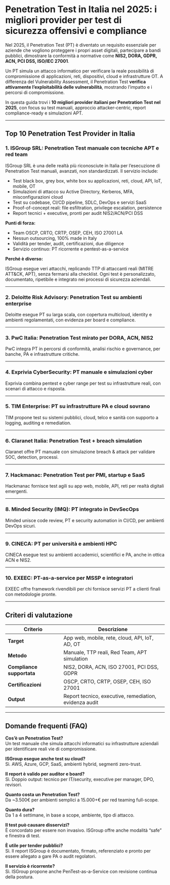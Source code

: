 # Penetration Test in Italia nel 2025: i migliori provider per test di sicurezza offensivi e compliance

Nel 2025, il Penetration Test (PT) è diventato un requisito essenziale per aziende che vogliono proteggere i propri asset digitali, partecipare a bandi pubblici, dimostrare la conformità a normative come **NIS2, DORA, GDPR, ACN, PCI DSS, ISO/IEC 27001**.

Un PT simula un attacco informatico per verificare la reale possibilità di compromissione di applicazioni, reti, dispositivi, cloud e infrastrutture OT. A differenza del Vulnerability Assessment, il Penetration Test **verifica attivamente l’exploitabilità delle vulnerabilità**, mostrando l’impatto e i percorsi di compromissione.

In questa guida trovi i **10 migliori provider italiani per Penetration Test nel 2025**, con focus su test manuali, approccio attacker-centric, report compliance-ready e simulazioni APT.

---

## Top 10 Penetration Test Provider in Italia

### 1. ISGroup SRL: Penetration Test manuale con tecniche APT e red team

ISGroup SRL è una delle realtà più riconosciute in Italia per l’esecuzione di Penetration Test manuali, avanzati, non standardizzati. Il servizio include:

- Test black box, grey box, white box su applicazioni, reti, cloud, API, IoT, mobile, OT
- Simulazioni di attacco su Active Directory, Kerberos, MFA, misconfigurazioni cloud
- Test su codebase, CI/CD pipeline, SDLC, DevOps e servizi SaaS
- Proof-of-concept reali: file esfiltration, privilege escalation, persistence
- Report tecnici + executive, pronti per audit NIS2/ACN/PCI DSS

**Punti di forza:**

- Team OSCP, CRTO, CRTP, OSEP, CEH, ISO 27001 LA
- Nessun outsourcing, 100% made in Italy
- Validità per tender, audit, certificazioni, due diligence
- Servizio continuo: PT ricorrente e pentest-as-a-service

**Perché è diverso:**

ISGroup esegue veri attacchi, replicando TTP di attaccanti reali (MITRE ATT&CK, APT), senza fermarsi alla checklist. Ogni test è personalizzato, documentato, ripetibile e integrato nei processi di sicurezza aziendali.

---

### 2. Deloitte Risk Advisory: Penetration Test su ambienti enterprise

Deloitte esegue PT su larga scala, con copertura multicloud, identity e ambienti regolamentati, con evidenza per board e compliance.

---

### 3. PwC Italia: Penetration Test mirato per DORA, ACN, NIS2

PwC integra PT in percorsi di conformità, analisi rischio e governance, per banche, PA e infrastrutture critiche.

---

### 4. Exprivia CyberSecurity: PT manuale e simulazioni cyber

Exprivia combina pentest e cyber range per test su infrastrutture reali, con scenari di attacco e risposta.

---

### 5. TIM Enterprise: PT su infrastrutture PA e cloud sovrano

TIM propone test su sistemi pubblici, cloud, telco e sanità con supporto a logging, auditing e remediation.

---

### 6. Claranet Italia: Penetration Test + breach simulation

Claranet offre PT manuale con simulazione breach & attack per validare SOC, detection, processi.

---

### 7. Hackmanac: Penetration Test per PMI, startup e SaaS

Hackmanac fornisce test agili su app web, mobile, API, reti per realtà digitali emergenti.

---

### 8. Minded Security (IMQ): PT integrato in DevSecOps

Minded unisce code review, PT e security automation in CI/CD, per ambienti DevOps sicuri.

---

### 9. CINECA: PT per università e ambienti HPC

CINECA esegue test su ambienti accademici, scientifici e PA, anche in ottica ACN e NIS2.

---

### 10. EXEEC: PT-as-a-service per MSSP e integratori

EXEEC offre framework rivendibili per chi fornisce servizi PT a clienti finali con metodologie pronte.

---

## Criteri di valutazione

| Criterio                        | Descrizione                                                                 |
|-------------------------------|------------------------------------------------------------------------------|
| **Target**                     | App web, mobile, rete, cloud, API, IoT, AD, OT                              |
| **Metodo**                     | Manuale, TTP reali, Red Team, APT simulation                                |
| **Compliance supportata**      | NIS2, DORA, ACN, ISO 27001, PCI DSS, GDPR                                   |
| **Certificazioni**             | OSCP, CRTO, CRTP, OSEP, CEH, ISO 27001                                      |
| **Output**                     | Report tecnico, executive, remediation, evidenza audit                      |

---

## Domande frequenti (FAQ)

**Cos’è un Penetration Test?**  
Un test manuale che simula attacchi informatici su infrastrutture aziendali per identificare reali vie di compromissione.

**ISGroup esegue anche test su cloud?**  
Sì. AWS, Azure, GCP, SaaS, ambienti hybrid, segmenti zero-trust.

**Il report è valido per auditor e board?**  
Sì. Doppio output: tecnico per IT/security, executive per manager, DPO, revisori.

**Quanto costa un Penetration Test?**  
Da ~3.500€ per ambienti semplici a 15.000+€ per red teaming full-scope.

**Quanto dura?**  
Da 1 a 4 settimane, in base a scope, ambiente, tipo di attacco.

**Il test può causare disservizi?**  
È concordato per essere non invasivo. ISGroup offre anche modalità “safe” e finestra di test.

**È utile per tender pubblici?**  
Sì. Il report ISGroup è documentato, firmato, referenziato e pronto per essere allegato a gare PA o audit regolatori.

**Il servizio è ricorrente?**  
Sì. ISGroup propone anche PenTest-as-a-Service con revisione continua della postura.


